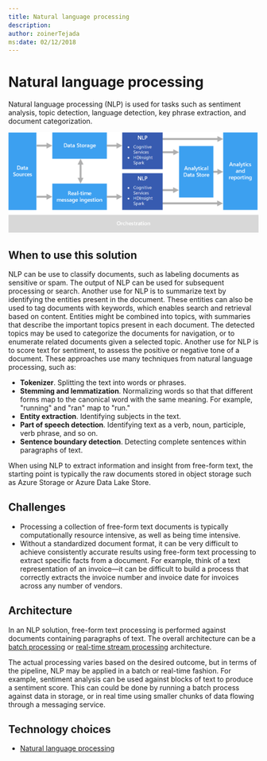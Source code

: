 ```yaml
---
title: Natural language processing
description: 
author: zoinerTejada
ms:date: 02/12/2018
---
```


# Natural language processing

Natural language processing (NLP) is used for tasks such as sentiment analysis, topic detection, language detection, key phrase extraction, and document categorization.

![](./images/nlp-pipeline.png)

## When to use this solution

NLP can be use to classify documents, such as labeling documents as sensitive or spam. The output of NLP can be used for subsequent processing or search. Another use for NLP is to summarize text by identifying the entities present in the document. These entities can also be used to tag documents with keywords, which enables search and retrieval based on content. Entities might be combined into topics, with summaries that describe the important topics present in each document. The detected topics may be used to categorize the documents for navigation, or to enumerate related documents given a selected topic. Another use for NLP is to score text for sentiment, to assess the positive or negative tone of a document. These approaches use many techniques from natural language processing, such as: 

- **Tokenizer**. Splitting the text into words or phrases.
- **Stemming and lemmatization**. Normalizing words so that that different forms map to the canonical word with the same meaning. For example, "running" and "ran" map to "run." 
- **Entity extraction**. Identifying subjects in the text.
- **Part of speech detection**. Identifying text as a verb, noun, participle, verb phrase, and so on.
- **Sentence boundary detection**. Detecting complete sentences within paragraphs of text.

When using NLP to extract information and insight from free-form text, the starting point is typically the raw documents stored in object storage such as Azure Storage or Azure Data Lake Store. 

## Challenges

- Processing a collection of free-form text documents is typically computationally resource intensive, as well as being time intensive.
- Without a standardized document format, it can be very difficult to achieve consistently accurate results using free-form text processing to extract specific facts from a document. For example, think of a text representation of an invoice&mdash;it can be difficult to build a process that correctly extracts the invoice number and invoice date for invoices across any number of vendors.

## Architecture

In an NLP solution, free-form text processing is performed against documents containing paragraphs of text. The overall architecture can be a [batch processing](../big-data/batch-processing.md) or [real-time stream processing](../big-data/real-time-processing.md) architecture.

The actual processing varies based on the desired outcome, but in terms of the pipeline, NLP may be applied in a batch or real-time fashion. For example, sentiment analysis can be used against blocks of text to produce a sentiment score. This can could be done by running a batch process against data in storage, or in real time using smaller chunks of data flowing through a messaging service.

## Technology choices

- [Natural language processing](../technology-choices/natural-language-processing.md)